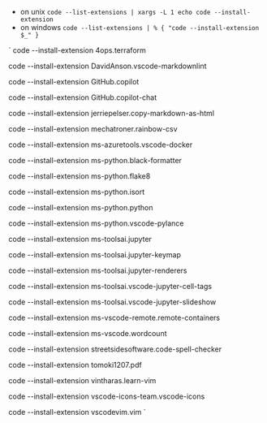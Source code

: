 * on unix `code --list-extensions | xargs -L 1 echo code --install-extension`
* on windows `code --list-extensions | % { "code --install-extension $_" }`


`
code --install-extension 4ops.terraform

code --install-extension DavidAnson.vscode-markdownlint

code --install-extension GitHub.copilot

code --install-extension GitHub.copilot-chat

code --install-extension jerriepelser.copy-markdown-as-html

code --install-extension mechatroner.rainbow-csv

code --install-extension ms-azuretools.vscode-docker

code --install-extension ms-python.black-formatter

code --install-extension ms-python.flake8

code --install-extension ms-python.isort

code --install-extension ms-python.python

code --install-extension ms-python.vscode-pylance

code --install-extension ms-toolsai.jupyter

code --install-extension ms-toolsai.jupyter-keymap

code --install-extension ms-toolsai.jupyter-renderers

code --install-extension ms-toolsai.vscode-jupyter-cell-tags

code --install-extension ms-toolsai.vscode-jupyter-slideshow

code --install-extension ms-vscode-remote.remote-containers

code --install-extension ms-vscode.wordcount

code --install-extension streetsidesoftware.code-spell-checker

code --install-extension tomoki1207.pdf

code --install-extension vintharas.learn-vim

code --install-extension vscode-icons-team.vscode-icons

code --install-extension vscodevim.vim
`
